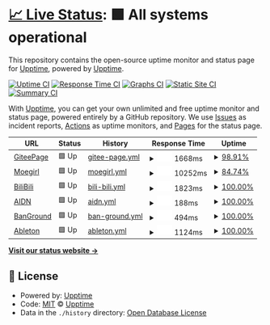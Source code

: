 # [📈 Live Status](https://demo.upptime.js.org): <!--live status--> **🟩 All systems operational**

This repository contains the open-source uptime monitor and status page for [Upptime](https://upptime.js.org), powered by [Upptime](https://github.com/upptime/upptime).

[![Uptime CI](https://github.com/upptime/upptime/workflows/Uptime%20CI/badge.svg)](https://github.com/upptime/upptime/actions?query=workflow%3A%22Uptime+CI%22)
[![Response Time CI](https://github.com/upptime/upptime/workflows/Response%20Time%20CI/badge.svg)](https://github.com/upptime/upptime/actions?query=workflow%3A%22Response+Time+CI%22)
[![Graphs CI](https://github.com/upptime/upptime/workflows/Graphs%20CI/badge.svg)](https://github.com/upptime/upptime/actions?query=workflow%3A%22Graphs+CI%22)
[![Static Site CI](https://github.com/upptime/upptime/workflows/Static%20Site%20CI/badge.svg)](https://github.com/upptime/upptime/actions?query=workflow%3A%22Static+Site+CI%22)
[![Summary CI](https://github.com/upptime/upptime/workflows/Summary%20CI/badge.svg)](https://github.com/upptime/upptime/actions?query=workflow%3A%22Summary+CI%22)

With [Upptime](https://upptime.js.org), you can get your own unlimited and free uptime monitor and status page, powered entirely by a GitHub repository. We use [Issues](https://github.com/upptime/upptime/issues) as incident reports, [Actions](https://github.com/upptime/upptime/actions) as uptime monitors, and [Pages](https://demo.upptime.js.org) for the status page.

<!--start: status pages-->
<!-- This summary is generated by Upptime (https://github.com/upptime/upptime) -->
<!-- Do not edit this manually, your changes will be overwritten -->
<!-- prettier-ignore -->
| URL | Status | History | Response Time | Uptime |
| --- | ------ | ------- | ------------- | ------ |
| <img alt="" src="https://favicons.githubusercontent.com/ravelloh.gitee.io" height="13"> [GiteePage](https://ravelloh.gitee.io) | 🟩 Up | [gitee-page.yml](https://github.com/Xeocnet-Studio/sitemonitor/commits/HEAD/history/gitee-page.yml) | <details><summary><img alt="Response time graph" src="./graphs/gitee-page/response-time-week.png" height="20"> 1668ms</summary><br><a href="https://demo.upptime.js.org/history/gitee-page"><img alt="Response time 1668" src="https://img.shields.io/endpoint?url=https%3A%2F%2Fraw.githubusercontent.com%2FXeocnet-Studio%2Fsitemonitor%2FHEAD%2Fapi%2Fgitee-page%2Fresponse-time.json"></a><br><a href="https://demo.upptime.js.org/history/gitee-page"><img alt="24-hour response time 1946" src="https://img.shields.io/endpoint?url=https%3A%2F%2Fraw.githubusercontent.com%2FXeocnet-Studio%2Fsitemonitor%2FHEAD%2Fapi%2Fgitee-page%2Fresponse-time-day.json"></a><br><a href="https://demo.upptime.js.org/history/gitee-page"><img alt="7-day response time 1668" src="https://img.shields.io/endpoint?url=https%3A%2F%2Fraw.githubusercontent.com%2FXeocnet-Studio%2Fsitemonitor%2FHEAD%2Fapi%2Fgitee-page%2Fresponse-time-week.json"></a><br><a href="https://demo.upptime.js.org/history/gitee-page"><img alt="30-day response time 1668" src="https://img.shields.io/endpoint?url=https%3A%2F%2Fraw.githubusercontent.com%2FXeocnet-Studio%2Fsitemonitor%2FHEAD%2Fapi%2Fgitee-page%2Fresponse-time-month.json"></a><br><a href="https://demo.upptime.js.org/history/gitee-page"><img alt="1-year response time 1668" src="https://img.shields.io/endpoint?url=https%3A%2F%2Fraw.githubusercontent.com%2FXeocnet-Studio%2Fsitemonitor%2FHEAD%2Fapi%2Fgitee-page%2Fresponse-time-year.json"></a></details> | <details><summary><a href="https://demo.upptime.js.org/history/gitee-page">98.91%</a></summary><a href="https://demo.upptime.js.org/history/gitee-page"><img alt="All-time uptime 98.91%" src="https://img.shields.io/endpoint?url=https%3A%2F%2Fraw.githubusercontent.com%2FXeocnet-Studio%2Fsitemonitor%2FHEAD%2Fapi%2Fgitee-page%2Fuptime.json"></a><br><a href="https://demo.upptime.js.org/history/gitee-page"><img alt="24-hour uptime 98.50%" src="https://img.shields.io/endpoint?url=https%3A%2F%2Fraw.githubusercontent.com%2FXeocnet-Studio%2Fsitemonitor%2FHEAD%2Fapi%2Fgitee-page%2Fuptime-day.json"></a><br><a href="https://demo.upptime.js.org/history/gitee-page"><img alt="7-day uptime 98.91%" src="https://img.shields.io/endpoint?url=https%3A%2F%2Fraw.githubusercontent.com%2FXeocnet-Studio%2Fsitemonitor%2FHEAD%2Fapi%2Fgitee-page%2Fuptime-week.json"></a><br><a href="https://demo.upptime.js.org/history/gitee-page"><img alt="30-day uptime 98.91%" src="https://img.shields.io/endpoint?url=https%3A%2F%2Fraw.githubusercontent.com%2FXeocnet-Studio%2Fsitemonitor%2FHEAD%2Fapi%2Fgitee-page%2Fuptime-month.json"></a><br><a href="https://demo.upptime.js.org/history/gitee-page"><img alt="1-year uptime 98.91%" src="https://img.shields.io/endpoint?url=https%3A%2F%2Fraw.githubusercontent.com%2FXeocnet-Studio%2Fsitemonitor%2FHEAD%2Fapi%2Fgitee-page%2Fuptime-year.json"></a></details>
| <img alt="" src="https://favicons.githubusercontent.com/moegirl.org.cn" height="13"> [Moegirl](http://moegirl.org.cn/) | 🟩 Up | [moegirl.yml](https://github.com/Xeocnet-Studio/sitemonitor/commits/HEAD/history/moegirl.yml) | <details><summary><img alt="Response time graph" src="./graphs/moegirl/response-time-week.png" height="20"> 10252ms</summary><br><a href="https://demo.upptime.js.org/history/moegirl"><img alt="Response time 10252" src="https://img.shields.io/endpoint?url=https%3A%2F%2Fraw.githubusercontent.com%2FXeocnet-Studio%2Fsitemonitor%2FHEAD%2Fapi%2Fmoegirl%2Fresponse-time.json"></a><br><a href="https://demo.upptime.js.org/history/moegirl"><img alt="24-hour response time 10842" src="https://img.shields.io/endpoint?url=https%3A%2F%2Fraw.githubusercontent.com%2FXeocnet-Studio%2Fsitemonitor%2FHEAD%2Fapi%2Fmoegirl%2Fresponse-time-day.json"></a><br><a href="https://demo.upptime.js.org/history/moegirl"><img alt="7-day response time 10252" src="https://img.shields.io/endpoint?url=https%3A%2F%2Fraw.githubusercontent.com%2FXeocnet-Studio%2Fsitemonitor%2FHEAD%2Fapi%2Fmoegirl%2Fresponse-time-week.json"></a><br><a href="https://demo.upptime.js.org/history/moegirl"><img alt="30-day response time 10252" src="https://img.shields.io/endpoint?url=https%3A%2F%2Fraw.githubusercontent.com%2FXeocnet-Studio%2Fsitemonitor%2FHEAD%2Fapi%2Fmoegirl%2Fresponse-time-month.json"></a><br><a href="https://demo.upptime.js.org/history/moegirl"><img alt="1-year response time 10252" src="https://img.shields.io/endpoint?url=https%3A%2F%2Fraw.githubusercontent.com%2FXeocnet-Studio%2Fsitemonitor%2FHEAD%2Fapi%2Fmoegirl%2Fresponse-time-year.json"></a></details> | <details><summary><a href="https://demo.upptime.js.org/history/moegirl">84.74%</a></summary><a href="https://demo.upptime.js.org/history/moegirl"><img alt="All-time uptime 84.74%" src="https://img.shields.io/endpoint?url=https%3A%2F%2Fraw.githubusercontent.com%2FXeocnet-Studio%2Fsitemonitor%2FHEAD%2Fapi%2Fmoegirl%2Fuptime.json"></a><br><a href="https://demo.upptime.js.org/history/moegirl"><img alt="24-hour uptime 74.33%" src="https://img.shields.io/endpoint?url=https%3A%2F%2Fraw.githubusercontent.com%2FXeocnet-Studio%2Fsitemonitor%2FHEAD%2Fapi%2Fmoegirl%2Fuptime-day.json"></a><br><a href="https://demo.upptime.js.org/history/moegirl"><img alt="7-day uptime 84.74%" src="https://img.shields.io/endpoint?url=https%3A%2F%2Fraw.githubusercontent.com%2FXeocnet-Studio%2Fsitemonitor%2FHEAD%2Fapi%2Fmoegirl%2Fuptime-week.json"></a><br><a href="https://demo.upptime.js.org/history/moegirl"><img alt="30-day uptime 84.74%" src="https://img.shields.io/endpoint?url=https%3A%2F%2Fraw.githubusercontent.com%2FXeocnet-Studio%2Fsitemonitor%2FHEAD%2Fapi%2Fmoegirl%2Fuptime-month.json"></a><br><a href="https://demo.upptime.js.org/history/moegirl"><img alt="1-year uptime 84.74%" src="https://img.shields.io/endpoint?url=https%3A%2F%2Fraw.githubusercontent.com%2FXeocnet-Studio%2Fsitemonitor%2FHEAD%2Fapi%2Fmoegirl%2Fuptime-year.json"></a></details>
| <img alt="" src="https://favicons.githubusercontent.com/bilibili.com" height="13"> [BiliBili](https://bilibili.com/) | 🟩 Up | [bili-bili.yml](https://github.com/Xeocnet-Studio/sitemonitor/commits/HEAD/history/bili-bili.yml) | <details><summary><img alt="Response time graph" src="./graphs/bili-bili/response-time-week.png" height="20"> 1823ms</summary><br><a href="https://demo.upptime.js.org/history/bili-bili"><img alt="Response time 1823" src="https://img.shields.io/endpoint?url=https%3A%2F%2Fraw.githubusercontent.com%2FXeocnet-Studio%2Fsitemonitor%2FHEAD%2Fapi%2Fbili-bili%2Fresponse-time.json"></a><br><a href="https://demo.upptime.js.org/history/bili-bili"><img alt="24-hour response time 2034" src="https://img.shields.io/endpoint?url=https%3A%2F%2Fraw.githubusercontent.com%2FXeocnet-Studio%2Fsitemonitor%2FHEAD%2Fapi%2Fbili-bili%2Fresponse-time-day.json"></a><br><a href="https://demo.upptime.js.org/history/bili-bili"><img alt="7-day response time 1823" src="https://img.shields.io/endpoint?url=https%3A%2F%2Fraw.githubusercontent.com%2FXeocnet-Studio%2Fsitemonitor%2FHEAD%2Fapi%2Fbili-bili%2Fresponse-time-week.json"></a><br><a href="https://demo.upptime.js.org/history/bili-bili"><img alt="30-day response time 1823" src="https://img.shields.io/endpoint?url=https%3A%2F%2Fraw.githubusercontent.com%2FXeocnet-Studio%2Fsitemonitor%2FHEAD%2Fapi%2Fbili-bili%2Fresponse-time-month.json"></a><br><a href="https://demo.upptime.js.org/history/bili-bili"><img alt="1-year response time 1823" src="https://img.shields.io/endpoint?url=https%3A%2F%2Fraw.githubusercontent.com%2FXeocnet-Studio%2Fsitemonitor%2FHEAD%2Fapi%2Fbili-bili%2Fresponse-time-year.json"></a></details> | <details><summary><a href="https://demo.upptime.js.org/history/bili-bili">100.00%</a></summary><a href="https://demo.upptime.js.org/history/bili-bili"><img alt="All-time uptime 100.00%" src="https://img.shields.io/endpoint?url=https%3A%2F%2Fraw.githubusercontent.com%2FXeocnet-Studio%2Fsitemonitor%2FHEAD%2Fapi%2Fbili-bili%2Fuptime.json"></a><br><a href="https://demo.upptime.js.org/history/bili-bili"><img alt="24-hour uptime 100.00%" src="https://img.shields.io/endpoint?url=https%3A%2F%2Fraw.githubusercontent.com%2FXeocnet-Studio%2Fsitemonitor%2FHEAD%2Fapi%2Fbili-bili%2Fuptime-day.json"></a><br><a href="https://demo.upptime.js.org/history/bili-bili"><img alt="7-day uptime 100.00%" src="https://img.shields.io/endpoint?url=https%3A%2F%2Fraw.githubusercontent.com%2FXeocnet-Studio%2Fsitemonitor%2FHEAD%2Fapi%2Fbili-bili%2Fuptime-week.json"></a><br><a href="https://demo.upptime.js.org/history/bili-bili"><img alt="30-day uptime 100.00%" src="https://img.shields.io/endpoint?url=https%3A%2F%2Fraw.githubusercontent.com%2FXeocnet-Studio%2Fsitemonitor%2FHEAD%2Fapi%2Fbili-bili%2Fuptime-month.json"></a><br><a href="https://demo.upptime.js.org/history/bili-bili"><img alt="1-year uptime 100.00%" src="https://img.shields.io/endpoint?url=https%3A%2F%2Fraw.githubusercontent.com%2FXeocnet-Studio%2Fsitemonitor%2FHEAD%2Fapi%2Fbili-bili%2Fuptime-year.json"></a></details>
| <img alt="" src="https://favicons.githubusercontent.com/aidn.jp" height="13"> [AIDN](https://aidn.jp) | 🟩 Up | [aidn.yml](https://github.com/Xeocnet-Studio/sitemonitor/commits/HEAD/history/aidn.yml) | <details><summary><img alt="Response time graph" src="./graphs/aidn/response-time-week.png" height="20"> 188ms</summary><br><a href="https://demo.upptime.js.org/history/aidn"><img alt="Response time 188" src="https://img.shields.io/endpoint?url=https%3A%2F%2Fraw.githubusercontent.com%2FXeocnet-Studio%2Fsitemonitor%2FHEAD%2Fapi%2Faidn%2Fresponse-time.json"></a><br><a href="https://demo.upptime.js.org/history/aidn"><img alt="24-hour response time 134" src="https://img.shields.io/endpoint?url=https%3A%2F%2Fraw.githubusercontent.com%2FXeocnet-Studio%2Fsitemonitor%2FHEAD%2Fapi%2Faidn%2Fresponse-time-day.json"></a><br><a href="https://demo.upptime.js.org/history/aidn"><img alt="7-day response time 188" src="https://img.shields.io/endpoint?url=https%3A%2F%2Fraw.githubusercontent.com%2FXeocnet-Studio%2Fsitemonitor%2FHEAD%2Fapi%2Faidn%2Fresponse-time-week.json"></a><br><a href="https://demo.upptime.js.org/history/aidn"><img alt="30-day response time 188" src="https://img.shields.io/endpoint?url=https%3A%2F%2Fraw.githubusercontent.com%2FXeocnet-Studio%2Fsitemonitor%2FHEAD%2Fapi%2Faidn%2Fresponse-time-month.json"></a><br><a href="https://demo.upptime.js.org/history/aidn"><img alt="1-year response time 188" src="https://img.shields.io/endpoint?url=https%3A%2F%2Fraw.githubusercontent.com%2FXeocnet-Studio%2Fsitemonitor%2FHEAD%2Fapi%2Faidn%2Fresponse-time-year.json"></a></details> | <details><summary><a href="https://demo.upptime.js.org/history/aidn">100.00%</a></summary><a href="https://demo.upptime.js.org/history/aidn"><img alt="All-time uptime 100.00%" src="https://img.shields.io/endpoint?url=https%3A%2F%2Fraw.githubusercontent.com%2FXeocnet-Studio%2Fsitemonitor%2FHEAD%2Fapi%2Faidn%2Fuptime.json"></a><br><a href="https://demo.upptime.js.org/history/aidn"><img alt="24-hour uptime 100.00%" src="https://img.shields.io/endpoint?url=https%3A%2F%2Fraw.githubusercontent.com%2FXeocnet-Studio%2Fsitemonitor%2FHEAD%2Fapi%2Faidn%2Fuptime-day.json"></a><br><a href="https://demo.upptime.js.org/history/aidn"><img alt="7-day uptime 100.00%" src="https://img.shields.io/endpoint?url=https%3A%2F%2Fraw.githubusercontent.com%2FXeocnet-Studio%2Fsitemonitor%2FHEAD%2Fapi%2Faidn%2Fuptime-week.json"></a><br><a href="https://demo.upptime.js.org/history/aidn"><img alt="30-day uptime 100.00%" src="https://img.shields.io/endpoint?url=https%3A%2F%2Fraw.githubusercontent.com%2FXeocnet-Studio%2Fsitemonitor%2FHEAD%2Fapi%2Faidn%2Fuptime-month.json"></a><br><a href="https://demo.upptime.js.org/history/aidn"><img alt="1-year uptime 100.00%" src="https://img.shields.io/endpoint?url=https%3A%2F%2Fraw.githubusercontent.com%2FXeocnet-Studio%2Fsitemonitor%2FHEAD%2Fapi%2Faidn%2Fuptime-year.json"></a></details>
| <img alt="" src="https://favicons.githubusercontent.com/player.banground.fun" height="13"> [BanGround](https://player.banground.fun) | 🟩 Up | [ban-ground.yml](https://github.com/Xeocnet-Studio/sitemonitor/commits/HEAD/history/ban-ground.yml) | <details><summary><img alt="Response time graph" src="./graphs/ban-ground/response-time-week.png" height="20"> 494ms</summary><br><a href="https://demo.upptime.js.org/history/ban-ground"><img alt="Response time 494" src="https://img.shields.io/endpoint?url=https%3A%2F%2Fraw.githubusercontent.com%2FXeocnet-Studio%2Fsitemonitor%2FHEAD%2Fapi%2Fban-ground%2Fresponse-time.json"></a><br><a href="https://demo.upptime.js.org/history/ban-ground"><img alt="24-hour response time 302" src="https://img.shields.io/endpoint?url=https%3A%2F%2Fraw.githubusercontent.com%2FXeocnet-Studio%2Fsitemonitor%2FHEAD%2Fapi%2Fban-ground%2Fresponse-time-day.json"></a><br><a href="https://demo.upptime.js.org/history/ban-ground"><img alt="7-day response time 494" src="https://img.shields.io/endpoint?url=https%3A%2F%2Fraw.githubusercontent.com%2FXeocnet-Studio%2Fsitemonitor%2FHEAD%2Fapi%2Fban-ground%2Fresponse-time-week.json"></a><br><a href="https://demo.upptime.js.org/history/ban-ground"><img alt="30-day response time 494" src="https://img.shields.io/endpoint?url=https%3A%2F%2Fraw.githubusercontent.com%2FXeocnet-Studio%2Fsitemonitor%2FHEAD%2Fapi%2Fban-ground%2Fresponse-time-month.json"></a><br><a href="https://demo.upptime.js.org/history/ban-ground"><img alt="1-year response time 494" src="https://img.shields.io/endpoint?url=https%3A%2F%2Fraw.githubusercontent.com%2FXeocnet-Studio%2Fsitemonitor%2FHEAD%2Fapi%2Fban-ground%2Fresponse-time-year.json"></a></details> | <details><summary><a href="https://demo.upptime.js.org/history/ban-ground">100.00%</a></summary><a href="https://demo.upptime.js.org/history/ban-ground"><img alt="All-time uptime 100.00%" src="https://img.shields.io/endpoint?url=https%3A%2F%2Fraw.githubusercontent.com%2FXeocnet-Studio%2Fsitemonitor%2FHEAD%2Fapi%2Fban-ground%2Fuptime.json"></a><br><a href="https://demo.upptime.js.org/history/ban-ground"><img alt="24-hour uptime 100.00%" src="https://img.shields.io/endpoint?url=https%3A%2F%2Fraw.githubusercontent.com%2FXeocnet-Studio%2Fsitemonitor%2FHEAD%2Fapi%2Fban-ground%2Fuptime-day.json"></a><br><a href="https://demo.upptime.js.org/history/ban-ground"><img alt="7-day uptime 100.00%" src="https://img.shields.io/endpoint?url=https%3A%2F%2Fraw.githubusercontent.com%2FXeocnet-Studio%2Fsitemonitor%2FHEAD%2Fapi%2Fban-ground%2Fuptime-week.json"></a><br><a href="https://demo.upptime.js.org/history/ban-ground"><img alt="30-day uptime 100.00%" src="https://img.shields.io/endpoint?url=https%3A%2F%2Fraw.githubusercontent.com%2FXeocnet-Studio%2Fsitemonitor%2FHEAD%2Fapi%2Fban-ground%2Fuptime-month.json"></a><br><a href="https://demo.upptime.js.org/history/ban-ground"><img alt="1-year uptime 100.00%" src="https://img.shields.io/endpoint?url=https%3A%2F%2Fraw.githubusercontent.com%2FXeocnet-Studio%2Fsitemonitor%2FHEAD%2Fapi%2Fban-ground%2Fuptime-year.json"></a></details>
| <img alt="" src="https://favicons.githubusercontent.com/www.ableton.com" height="13"> [Ableton](https://www.ableton.com) | 🟩 Up | [ableton.yml](https://github.com/Xeocnet-Studio/sitemonitor/commits/HEAD/history/ableton.yml) | <details><summary><img alt="Response time graph" src="./graphs/ableton/response-time-week.png" height="20"> 1124ms</summary><br><a href="https://demo.upptime.js.org/history/ableton"><img alt="Response time 1124" src="https://img.shields.io/endpoint?url=https%3A%2F%2Fraw.githubusercontent.com%2FXeocnet-Studio%2Fsitemonitor%2FHEAD%2Fapi%2Fableton%2Fresponse-time.json"></a><br><a href="https://demo.upptime.js.org/history/ableton"><img alt="24-hour response time 1099" src="https://img.shields.io/endpoint?url=https%3A%2F%2Fraw.githubusercontent.com%2FXeocnet-Studio%2Fsitemonitor%2FHEAD%2Fapi%2Fableton%2Fresponse-time-day.json"></a><br><a href="https://demo.upptime.js.org/history/ableton"><img alt="7-day response time 1124" src="https://img.shields.io/endpoint?url=https%3A%2F%2Fraw.githubusercontent.com%2FXeocnet-Studio%2Fsitemonitor%2FHEAD%2Fapi%2Fableton%2Fresponse-time-week.json"></a><br><a href="https://demo.upptime.js.org/history/ableton"><img alt="30-day response time 1124" src="https://img.shields.io/endpoint?url=https%3A%2F%2Fraw.githubusercontent.com%2FXeocnet-Studio%2Fsitemonitor%2FHEAD%2Fapi%2Fableton%2Fresponse-time-month.json"></a><br><a href="https://demo.upptime.js.org/history/ableton"><img alt="1-year response time 1124" src="https://img.shields.io/endpoint?url=https%3A%2F%2Fraw.githubusercontent.com%2FXeocnet-Studio%2Fsitemonitor%2FHEAD%2Fapi%2Fableton%2Fresponse-time-year.json"></a></details> | <details><summary><a href="https://demo.upptime.js.org/history/ableton">100.00%</a></summary><a href="https://demo.upptime.js.org/history/ableton"><img alt="All-time uptime 100.00%" src="https://img.shields.io/endpoint?url=https%3A%2F%2Fraw.githubusercontent.com%2FXeocnet-Studio%2Fsitemonitor%2FHEAD%2Fapi%2Fableton%2Fuptime.json"></a><br><a href="https://demo.upptime.js.org/history/ableton"><img alt="24-hour uptime 100.00%" src="https://img.shields.io/endpoint?url=https%3A%2F%2Fraw.githubusercontent.com%2FXeocnet-Studio%2Fsitemonitor%2FHEAD%2Fapi%2Fableton%2Fuptime-day.json"></a><br><a href="https://demo.upptime.js.org/history/ableton"><img alt="7-day uptime 100.00%" src="https://img.shields.io/endpoint?url=https%3A%2F%2Fraw.githubusercontent.com%2FXeocnet-Studio%2Fsitemonitor%2FHEAD%2Fapi%2Fableton%2Fuptime-week.json"></a><br><a href="https://demo.upptime.js.org/history/ableton"><img alt="30-day uptime 100.00%" src="https://img.shields.io/endpoint?url=https%3A%2F%2Fraw.githubusercontent.com%2FXeocnet-Studio%2Fsitemonitor%2FHEAD%2Fapi%2Fableton%2Fuptime-month.json"></a><br><a href="https://demo.upptime.js.org/history/ableton"><img alt="1-year uptime 100.00%" src="https://img.shields.io/endpoint?url=https%3A%2F%2Fraw.githubusercontent.com%2FXeocnet-Studio%2Fsitemonitor%2FHEAD%2Fapi%2Fableton%2Fuptime-year.json"></a></details>

<!--end: status pages-->

[**Visit our status website →**](https://demo.upptime.js.org)

## 📄 License

- Powered by: [Upptime](https://github.com/upptime/upptime)
- Code: [MIT](./LICENSE) © [Upptime](https://upptime.js.org)
- Data in the `./history` directory: [Open Database License](https://opendatacommons.org/licenses/odbl/1-0/)
